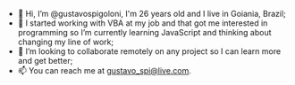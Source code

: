 - 👋 Hi, I’m @gustavospigoloni, I'm 26 years old and I live in Goiania, Brazil;
- 🌱 I started working with VBA at my job and that got me interested in programming so I’m currently learning JavaScript and thinking about changing my line of work;
- 💞️ I’m looking to collaborate remotely on any project so I can learn more and get better;
- 📫 You can reach me at gustavo_spi@live.com.

<!---
gustavospigoloni/gustavospigoloni is a ✨ special ✨ repository because its `README.md` (this file) appears on your GitHub profile.
You can click the Preview link to take a look at your changes.
--->

